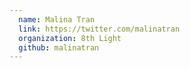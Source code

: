 ```yaml
---
  name: Malina Tran
  link: https://twitter.com/malinatran
  organization: 8th Light
  github: malinatran
---
```

